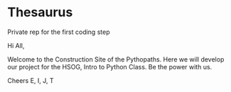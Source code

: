 # Thesaurus
Private rep for the first coding step

Hi All,

Welcome to the Construction Site of the Pythopaths.
Here we will develop our project for the HSOG, Intro to Python Class.
Be the power with us.

Cheers
E, I, J, T
